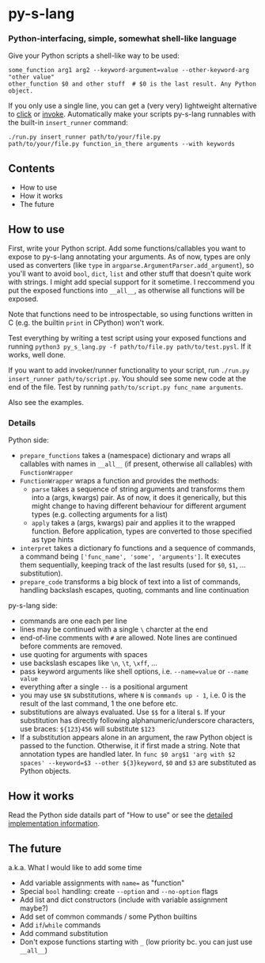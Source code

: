 # py-s-lang
### Python-interfacing, simple, somewhat shell-like language

Give your Python scripts a shell-like way to be used:

    some_function arg1 arg2 --keyword-argument=value --other-keyword-arg "other value"
    other_function $0 and other stuff  # $0 is the last result. Any Python object.

If you only use a single line, you can get a (very very) lightweight alternative to
[click](https://palletsprojects.com/p/click/) or [invoke](https://www.pyinvoke.org/).
Automatically make your scripts py-s-lang runnables with the built-in ``insert_runner``
command:

    ./run.py insert_runner path/to/your/file.py
    path/to/your/file.py function_in_there arguments --with keywords

## Contents

- How to use
- How it works
- The future

## How to use

First, write your Python script. Add some functions/callables you want to expose to
py-s-lang annotating your arguments. As of now, types are only used as converters
(like ``type`` in ``argparse.ArgumentParser.add_argument``), so you'll want to avoid
``bool``, ``dict``, ``list`` and other stuff that doesn't quite work with strings.
I might add special support for it sometime. I reccommend you put the exposed functions into ``__all__``, as otherwise all functions will be exposed.

Note that functions need to be introspectable, so using functions written in C
(e.g. the builtin ``print`` in CPython) won't work.

Test everything by writing a test script using your exposed functions and
running ``python3 py_s_lang.py -f path/to/file.py path/to/test.pysl``. If it works, well done.

If you want to add invoker/runner functionality to your script, run ``./run.py insert_runner path/to/script.py``.
You should see some new code at the end of the file. Test by
running ``path/to/script.py func_name arguments``.

Also see the examples.

### Details

Python side:

- ``prepare_functions`` takes a (namespace) dictionary and wraps all callables with
    names in ``__all__`` (if present, otherwise all callables) with ``FunctionWrapper``
- ``FunctionWrapper`` wraps a function and provides the methods:
    - ``parse`` takes a sequence of string arguments and transforms them into a (args, kwargs)
        pair. As of now, it does it generically, but this might change to having different
        behaviour for different argument types (e.g. collecting arguments for a list)
    - ``apply`` takes a (args, kwargs) pair and applies it to the wrapped function.
        Before application, types are converted to those specified as type hints
- ``interpret`` takes a dictionary fo functions and a sequence of commands, a command being
    ``['func_name', 'some', 'arguments']``. It executes them sequentially, keeping track
    of the last results (used for ``$0``, ``$1``, ... substitution).
- ``prepare_code`` transforms a big block of text into a list of commands, handling
    backslash escapes, quoting, commants and line continuation

py-s-lang side:

- commands are one each per line
- lines may be continued with a single ``\`` charcter at the end
- end-of-line comments with ``#`` are allowed. Note lines are continued before comments are removed.
- use quoting for arguments with spaces
- use backslash escapes like ``\n``, ``\t``, ``\xff``, ...
- pass keyword arguments like shell options, i.e. ``--name=value`` or ``--name value``
- everything after a single ``--`` is a positional argument
- you may use ``$N`` substitutions, where ``N`` is ``commands up - 1``, i.e. 0 is the result of the last command, 1 the one before etc.
- substitutions are always evaluated. Use ``$$`` for a literal ``$``. If your substitution has
    directly following alphanumeric/underscore characters, use braces: ``${123}456`` will substitute ``$123``
- If a substitution appears alone in an argument, the raw Python object is passed to the function.
    Otherwise, it if first made a string. Note that annotation types are handled later.
    In ``func $0 arg$1 'arg with $2 spaces' --keyword=$3 --other ${3}keyword``,
    ``$0`` and ``$3`` are substituted as Python objects.

## How it works

Read the Python side datails part of "How to use" or
see the [detailed implementation information](https://github.com/mik2k2/py-s-lang/blob/master/py_s_lang.py).

## The future
a.k.a. What I would like to add some time

- Add variable assignments with ``name=`` as "function"
- Special ``bool`` handling: create ``--option`` and ``--no-option`` flags
- Add list and dict constructors (include with variable assignment maybe?)
- Add set of common commands / some Python builtins
- Add ``if``/``while`` commands
- Add command substitution
- Don't expose functions starting with ``_`` (low priority bc. you can just use ``__all__``)
